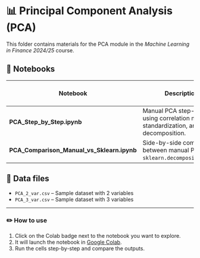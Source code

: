 # 📊 Principal Component Analysis (PCA)

This folder contains materials for the PCA module in the *Machine Learning in Finance 2024/25* course.

## 📘 Notebooks

| Notebook | Description | Open in Colab |
|----------|-------------|----------------|
| **PCA_Step_by_Step.ipynb** | Manual PCA step-by-step using correlation matrix, standardization, and eigen decomposition. | [![Open in Colab](https://colab.research.google.com/assets/colab-badge.svg)](https://colab.research.google.com/github/JonPaulBIlbao/ML-Finance-DBS/blob/Machine-Learning-in-Finance-DBS/pca_efa/PCA_Step_by_Step.ipynb) |
| **PCA_Comparison_Manual_vs_Sklearn.ipynb** | Side-by-side comparison between manual PCA and `sklearn.decomposition.PCA`. | [![Open in Colab](https://colab.research.google.com/assets/colab-badge.svg)](https://colab.research.google.com/github/JonPaulBIlbao/ML-Finance-DBS/blob/Machine-Learning-in-Finance-DBS/pca_efa/PCA_Comparison_Manual_vs_Sklearn.ipynb) |

## 📂 Data files

- `PCA_2_var.csv` – Sample dataset with 2 variables  
- `PCA_3_var.csv` – Sample dataset with 3 variables

---

### ✏️ How to use

1. Click on the Colab badge next to the notebook you want to explore.
2. It will launch the notebook in [Google Colab](https://colab.research.google.com/).
3. Run the cells step-by-step and compare the outputs.
